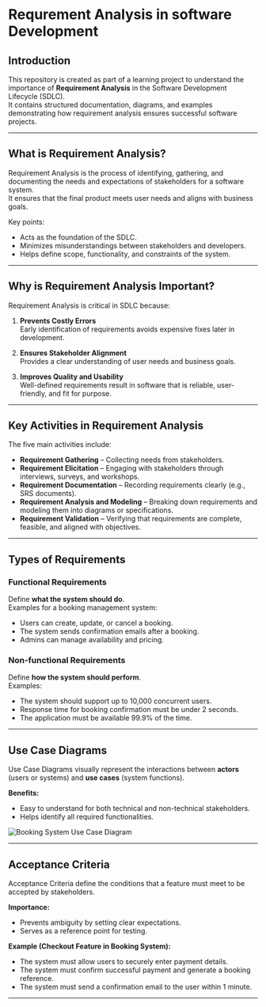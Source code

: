 # Requrement Analysis in software Development


## Introduction
This repository is created as part of a learning project to understand the importance of **Requirement Analysis** in the Software Development Lifecycle (SDLC).  
It contains structured documentation, diagrams, and examples demonstrating how requirement analysis ensures successful software projects.

---

## What is Requirement Analysis?
Requirement Analysis is the process of identifying, gathering, and documenting the needs and expectations of stakeholders for a software system.  
It ensures that the final product meets user needs and aligns with business goals.  

Key points:
- Acts as the foundation of the SDLC.  
- Minimizes misunderstandings between stakeholders and developers.  
- Helps define scope, functionality, and constraints of the system.  

---

## Why is Requirement Analysis Important?
Requirement Analysis is critical in SDLC because:
1. **Prevents Costly Errors**  
   Early identification of requirements avoids expensive fixes later in development.  

2. **Ensures Stakeholder Alignment**  
   Provides a clear understanding of user needs and business goals.  

3. **Improves Quality and Usability**  
   Well-defined requirements result in software that is reliable, user-friendly, and fit for purpose.  

---

## Key Activities in Requirement Analysis
The five main activities include:

- **Requirement Gathering** – Collecting needs from stakeholders.  
- **Requirement Elicitation** – Engaging with stakeholders through interviews, surveys, and workshops.  
- **Requirement Documentation** – Recording requirements clearly (e.g., SRS documents).  
- **Requirement Analysis and Modeling** – Breaking down requirements and modeling them into diagrams or specifications.  
- **Requirement Validation** – Verifying that requirements are complete, feasible, and aligned with objectives.  

---

## Types of Requirements

### Functional Requirements
Define **what the system should do**.  
Examples for a booking management system:
- Users can create, update, or cancel a booking.  
- The system sends confirmation emails after a booking.  
- Admins can manage availability and pricing.  

### Non-functional Requirements
Define **how the system should perform**.  
Examples:
- The system should support up to 10,000 concurrent users.  
- Response time for booking confirmation must be under 2 seconds.  
- The application must be available 99.9% of the time.  

---

## Use Case Diagrams
Use Case Diagrams visually represent the interactions between **actors** (users or systems) and **use cases** (system functions).  

**Benefits:**
- Easy to understand for both technical and non-technical stakeholders.  
- Helps identify all required functionalities.  

![Booking System Use Case Diagram](./alx-booking-uc.png)  

---

## Acceptance Criteria
Acceptance Criteria define the conditions that a feature must meet to be accepted by stakeholders.  

**Importance:**
- Prevents ambiguity by setting clear expectations.  
- Serves as a reference point for testing.  

**Example (Checkout Feature in Booking System):**
- The system must allow users to securely enter payment details.  
- The system must confirm successful payment and generate a booking reference.  
- The system must send a confirmation email to the user within 1 minute.  

---
